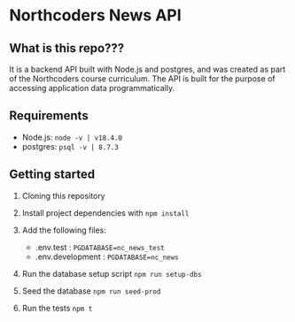 # Northcoders News API

## What is this repo???

It is a backend API built with Node.js and postgres, and was created as part of the Northcoders course curriculum. The API is built for the purpose of accessing application data programmatically.

## Requirements

- Node.js: `node -v | v18.4.0`
- postgres: `psql -v | 8.7.3`

## Getting started

1. Cloning this repository
2. Install project dependencies with `npm install`
3. Add the following files:

   - .env.test : `PGDATABASE=nc_news_test`
   - .env.development : `PGDATABASE=nc_news`

4. Run the database setup script `npm run setup-dbs`
5. Seed the database `npm run seed-prod`
6. Run the tests `npm t`
